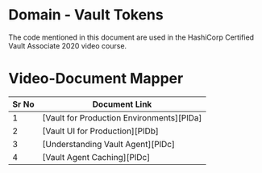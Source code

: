 # Domain - Vault Tokens

The code mentioned in this document are used in the HashiCorp Certified Vault Associate 2020 video course.


# Video-Document Mapper

| Sr No | Document Link |
| ------ | ------ |
| 1 | [Vault for Production Environments][PlDa] |
| 2 | [Vault UI for Production][PlDb] |
| 3 | [Understanding Vault Agent][PlDc] |
| 4 | [Vault Agent Caching][PlDc] |
